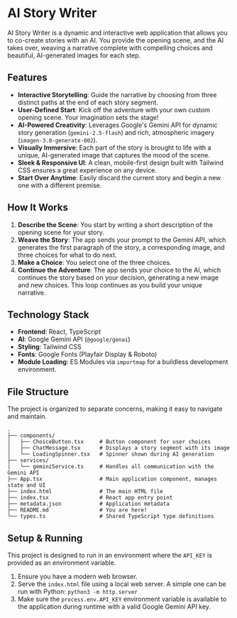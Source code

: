 # AI Story Writer

AI Story Writer is a dynamic and interactive web application that allows you to co-create stories with an AI. You provide the opening scene, and the AI takes over, weaving a narrative complete with compelling choices and beautiful, AI-generated images for each step.

## Features

- **Interactive Storytelling**: Guide the narrative by choosing from three distinct paths at the end of each story segment.
- **User-Defined Start**: Kick off the adventure with your own custom opening scene. Your imagination sets the stage!
- **AI-Powered Creativity**: Leverages Google's Gemini API for dynamic story generation (`gemini-2.5-flash`) and rich, atmospheric imagery (`imagen-3.0-generate-002`).
- **Visually Immersive**: Each part of the story is brought to life with a unique, AI-generated image that captures the mood of the scene.
- **Sleek & Responsive UI**: A clean, mobile-first design built with Tailwind CSS ensures a great experience on any device.
- **Start Over Anytime**: Easily discard the current story and begin a new one with a different premise.

## How It Works

1.  **Describe the Scene**: You start by writing a short description of the opening scene for your story.
2.  **Weave the Story**: The app sends your prompt to the Gemini API, which generates the first paragraph of the story, a corresponding image, and three choices for what to do next.
3.  **Make a Choice**: You select one of the three choices.
4.  **Continue the Adventure**: The app sends your choice to the AI, which continues the story based on your decision, generating a new image and new choices. This loop continues as you build your unique narrative.

## Technology Stack

- **Frontend**: React, TypeScript
- **AI**: Google Gemini API (`@google/genai`)
- **Styling**: Tailwind CSS
- **Fonts**: Google Fonts (Playfair Display & Roboto)
- **Module Loading**: ES Modules via `importmap` for a buildless development environment.

## File Structure

The project is organized to separate concerns, making it easy to navigate and maintain.

```
.
├── components/
│   ├── ChoiceButton.tsx     # Button component for user choices
│   ├── ChatMessage.tsx      # Displays a story segment with its image
│   └── LoadingSpinner.tsx   # Spinner shown during AI generation
├── services/
│   └── geminiService.ts     # Handles all communication with the Gemini API
├── App.tsx                  # Main application component, manages state and UI
├── index.html               # The main HTML file
├── index.tsx                # React app entry point
├── metadata.json            # Application metadata
├── README.md                # You are here!
└── types.ts                 # Shared TypeScript type definitions
```

## Setup & Running

This project is designed to run in an environment where the `API_KEY` is provided as an environment variable.

1.  Ensure you have a modern web browser.
2.  Serve the `index.html` file using a local web server. A simple one can be run with Python: `python3 -m http.server`
3.  Make sure the `process.env.API_KEY` environment variable is available to the application during runtime with a valid Google Gemini API key.
